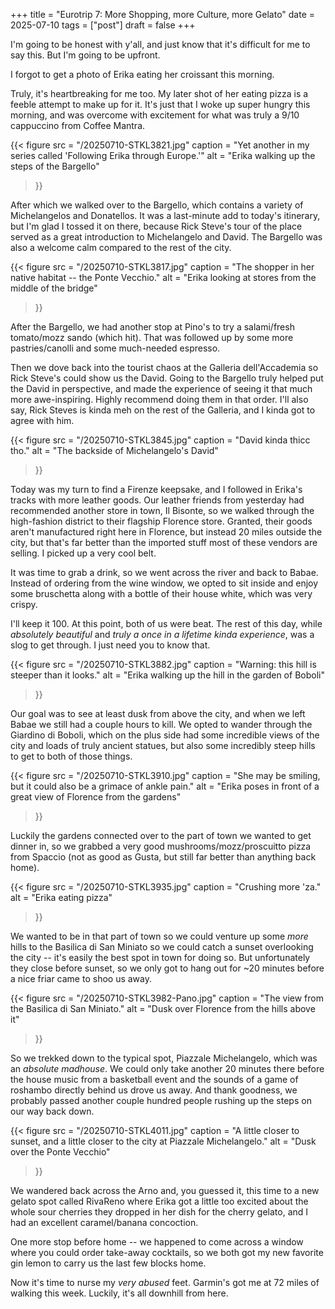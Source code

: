 +++
title = "Eurotrip 7: More Shopping, more Culture, more Gelato"
date = 2025-07-10
tags = ["post"]
draft = false
+++

I'm going to be honest with y'all, and just know that it's difficult for me to say this. But I'm going to be upfront.

I forgot to get a photo of Erika eating her croissant this morning. 

Truly, it's heartbreaking for me too. My later shot of her eating pizza is a feeble attempt to make up for it. It's just that I woke up super hungry this morning, and was overcome with excitement for what was truly a 9/10 cappuccino from Coffee Mantra. 


{{< 
    figure src = "/20250710-STKL3821.jpg" 
    caption = "Yet another in my series called 'Following Erika through Europe.'" 
    alt = "Erika walking up the steps of the Bargello"
>}}

After which we walked over to the Bargello, which contains a variety of Michelangelos and Donatellos. It was a last-minute add to today's itinerary, but I'm glad I tossed it on there, because Rick Steve's tour of the place served as a great introduction to Michelangelo and David. The Bargello was also a welcome calm compared to the rest of the city. 

{{< 
    figure src = "/20250710-STKL3817.jpg" 
    caption = "The shopper in her native habitat -- the Ponte Vecchio." 
    alt = "Erika looking at stores from the middle of the bridge"
>}}

After the Bargello, we had another stop at Pino's to try a salami/fresh tomato/mozz sando (which hit). That was followed up by some more pastries/canolli and some much-needed espresso. 

Then we dove back into the tourist chaos at the Galleria dell'Accademia so Rick Steve's could show us the David. Going to the Bargello truly helped put the David in perspective, and made the experience of seeing it that much more awe-inspiring. Highly recommend doing them in that order. I'll also say, Rick Steves is kinda meh on the rest of the Galleria, and I kinda got to agree with him. 

{{< 
    figure src = "/20250710-STKL3845.jpg" 
    caption = "David kinda thicc tho." 
    alt = "The backside of Michelangelo's David"
>}}

Today was my turn to find a Firenze keepsake, and I followed in Erika's tracks with more leather goods. Our leather friends from yesterday had recommended another store in town, Il Bisonte, so we walked through the high-fashion district to their flagship Florence store. Granted, their goods aren't manufactured right here in Florence, but instead 20 miles outside the city, but that's far better than the imported stuff most of these vendors are selling. I picked up a very cool belt. 

It was time to grab a drink, so we went across the river and back to Babae. Instead of ordering from the wine window, we opted to sit inside and enjoy some bruschetta along with a bottle of their house white, which was very crispy. 

I'll keep it 100. At this point, both of us were beat. The rest of this day, while *absolutely beautiful* and *truly a once in a lifetime kinda experience*, was a slog to get through. I just need you to know that.  

{{< 
    figure src = "/20250710-STKL3882.jpg" 
    caption = "Warning: this hill is steeper than it looks." 
    alt = "Erika walking up the hill in the garden of Boboli"
>}}

Our goal was to see at least dusk from above the city, and when we left Babae we still had a couple hours to kill. We opted to wander through the Giardino di Boboli, which on the plus side had some incredible views of the city and loads of truly ancient statues, but also some incredibly steep hills to get to both of those things. 

{{< 
    figure src = "/20250710-STKL3910.jpg" 
    caption = "She may be smiling, but it could also be a grimace of ankle pain." 
    alt = "Erika poses in front of a great view of Florence from the gardens"
>}}

Luckily the gardens connected over to the part of town we wanted to get dinner in, so we grabbed a very good mushrooms/mozz/proscuitto pizza from Spaccio (not as good as Gusta, but still far better than anything back home).

{{< 
    figure src = "/20250710-STKL3935.jpg" 
    caption = "Crushing more 'za." 
    alt = "Erika eating pizza"
>}}

We wanted to be in that part of town so we could venture up some *more* hills to the Basilica di San Miniato so we could catch a sunset overlooking the city -- it's easily the best spot in town for doing so. But unfortunately they close before sunset, so we only got to hang out for ~20 minutes before a nice friar came to shoo us away. 

{{< 
    figure src = "/20250710-STKL3982-Pano.jpg" 
    caption = "The view from the Basilica di San Miniato." 
    alt = "Dusk over Florence from the hills above it"
>}}

So we trekked down to the typical spot, Piazzale Michelangelo, which was an *absolute madhouse*. We could only take another 20 minutes there before the house music from a basketball event and the sounds of a game of roshambo directly behind us drove us away. And thank goodness, we probably passed another couple hundred people rushing up the steps on our way back down.

{{< 
    figure src = "/20250710-STKL4011.jpg" 
    caption = "A little closer to sunset, and a little closer to the city at Piazzale Michelangelo." 
    alt = "Dusk over the Ponte Vecchio"
>}}

We wandered back across the Arno and, you guessed it, this time to a new gelato spot called RivaReno where Erika got a little too excited about the whole sour cherries they dropped in her dish for the cherry gelato, and I had an excellent caramel/banana concoction. 

One more stop before home -- we happened to come across a window where you could order take-away cocktails, so we both got my new favorite gin lemon to carry us the last few blocks home. 

Now it's time to nurse my *very abused* feet. Garmin's got me at 72 miles of walking this week. Luckily, it's all downhill from here. 






